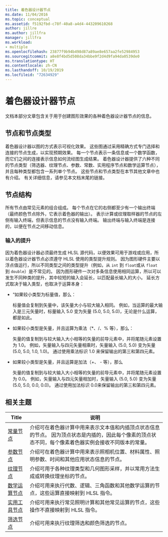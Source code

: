 ```yaml
---
title: 着色器设计器节点
ms.date: 11/04/2016
ms.topic: conceptual
ms.assetid: f5192fbd-c78f-40a8-a4d4-443209610268
author: jillre
ms.author: jillfra
manager: jillfra
ms.workload:
- multiple
ms.openlocfilehash: 23877f9b94b498d87a89ae8e657aa2fe52984953
ms.sourcegitcommit: a8e8f4bd5d508da34bbe9f2d4d9fa94da0539de0
ms.translationtype: HT
ms.contentlocale: zh-CN
ms.lasthandoff: 10/19/2019
ms.locfileid: "72634929"
---
```

# <a name="shader-designer-nodes"></a>着色器设计器节点
文档本部分文章包含关于用于创建图形效果的各种着色器设计器节点的信息。

## <a name="nodes-and-node-types"></a>节点和节点类型
着色器设计器以图的方式表示可视化效果。 这些图通过采用精确方式专门选择和连接的节点生成，以实现预期效果。 每一个节点表示一条信息或一个数学函数，而它们之间的连接表示信息如何流经图生成结果。 着色器设计器提供了六种不同的节点类型（筛选器、纹理节点、参数、常数、实用程序节点和数学运算节点），并且每种类型都包含一系列单个节点。 这些节点和节点类型在本节其他文章中也有介绍。 有关详细信息，请参见本文档末尾的链接。

## <a name="node-structure"></a>节点结构
所有节点由常见元素的组合组成。 每个节点在它的右侧都至少有一个输出终端（最终颜色节点除外，它表示着色器的输出）。 表示计算或纹理取样器的节点的左侧有输入终端，但表示信息的节点没有输入终端。 输出终端与输入终端是连接的，以便在节点之间移动信息。

### <a name="promotion-of-inputs"></a>输入的提升
因为着色器设计器必须最终生成 HLSL 源代码，以便效果可用于游戏或应用，所以着色器设计器节点必须遵守 HLSL 使用的类型提升规则。 因为图形硬件主要以浮点值运行，所以不同类型之间的类型提升（例如，从 `int` 到 `float`或从 `float` 到 `double`）是不常见的。 因为图形硬件一次对多条信息使用相同运算，所以可以发生不同种类的提升，其中较短的输入会延长，以匹配最长输入的大小。 延长方式取决于输入类型，也取决于运算本身：

- “如果较小类型为标量值，那么： 

     标量值会复制到矢量中，该矢量大小与较大输入相同。 例如，当运算的最大输入是三元矢量时，标量输入 5.0 变为矢量 (5.0, 5.0, 5.0)，无论是什么运算，都是如此。

- 如果较小类型是矢量，并且运算为乘法（\*、/、% 等），那么： 

     矢量的值复制到与较大输入大小相等的矢量的前导元素中，并将尾随元素设置为 1.0。 例如，矢量输入与四元矢量相乘时，矢量输入 (5.0, 5.0) 变为矢量 (5.0, 5.0, 1.0, 1.0)。 通过使用乘法标识 1.0 来保留输出的第三和第四元素。

- 如果较小类型是矢量，并且运算是加法（+、 - 等），那么 

     矢量的值复制到与较大输入大小相等的矢量的前导元素中，并将尾随元素设置为 0.0。 例如，矢量输入与四元矢量相加时，矢量输入 (5.0, 5.0) 变为矢量 (5.0, 5.0, 0.0, 0.0)。 通过使用加法标识 0.0来保留输出的第三和第四元素。

## <a name="related-topics"></a>相关主题

|Title|说明|
|-----------|-----------------|
|[常量节点](../designers/constant-nodes.md)|介绍可在着色器计算中用来表示文本值和内插顶点状态信息的节点。 因为顶点状态是内插的，因此每个像素的顶点状态不同，每个像素着色器实例会接收不同版本的常量。|
|[参数节点](../designers/parameter-nodes.md)|介绍可在着色器计算中用来表示照相机位置、材料属性、照明参数、时间和其他应用状态信息的节点。|
|[纹理节点](../designers/texture-nodes.md)|介绍可用于各种纹理类型和几何图形采样，并以常用方法生成或转换纹理坐标的节点。|
|[数学运算节点](../designers/math-nodes.md)|介绍可用来执行代数、逻辑、三角函数和其他数学运算的节点，这些运算直接映射到 HLSL 指令。|
|[实用工具节点](../designers/utility-nodes.md)|介绍可用来执行常见照明计算和其他常见运算的节点，这些操作不直接映射到 HLSL 指令。|
|[筛选节点](../designers/filter-nodes.md)|介绍可用来执行纹理筛选和颜色筛选的节点。|
